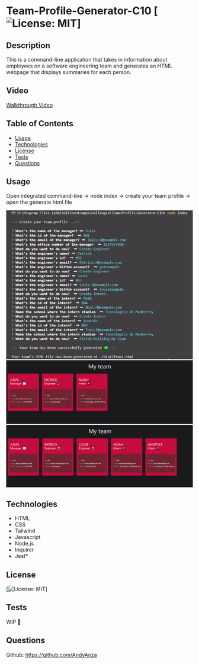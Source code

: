 
# Team-Profile-Generator-C10 [![License: MIT](https://img.shields.io/badge/License-MIT-yellow.svg)]

## Description
This is a command-line application that takes in information about employees on a software engineering team and generates an HTML webpage that displays summaries for each person.

## Video
[Walkthrough Video](https://drive.google.com/file/d/1eE0myx0rmgFO20e2tH2b_Fl4EKEJyGUx/view?usp=sharing)

  ## Table of Contents

  - [Usage](#usage)
  - [Technologies](#technologies)
  - [License](#license)
  - [Tests](#tests)
  - [Questions](#questions)

## Usage
Open integrated command-line -> node index -> create your team profile -> open the generate html file

![alt text](assets/images/1.png)
![alt text](assets/images/2.png)
![alt text](assets/images/3.png)

## Technologies
- HTML
- CSS
- Tailwind
- Javascript
- Node.js
- Inquirer
- Jest*

## License
[![License: MIT](https://img.shields.io/badge/License-MIT-yellow.svg)]

## Tests
WIP 🚧

## Questions
Github: <https://github.com/AndyAnza> 